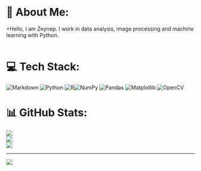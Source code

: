 # 💫 About Me:

+Hello, I am Zeynep. I work in data analysis, image processing and machine learning with Python.<br> <br>



# 💻 Tech Stack:
 ![Markdown](https://img.shields.io/badge/markdown-%23000000.svg?style=for-the-badge&logo=markdown&logoColor=white) ![Python](https://img.shields.io/badge/python-3670A0?style=for-the-badge&logo=python&logoColor=ffdd54) ![R](https://img.shields.io/badge/r-%23276DC3.svg?style=for-the-badge&logo=r&logoColor=white)![NumPy](https://img.shields.io/badge/numpy-%23013243.svg?style=for-the-badge&logo=numpy&logoColor=white) ![Pandas](https://img.shields.io/badge/pandas-%23150458.svg?style=for-the-badge&logo=pandas&logoColor=white) ![Matplotlib](https://img.shields.io/badge/Matplotlib-%23ffffff.svg?style=for-the-badge&logo=Matplotlib&logoColor=black) ![OpenCV](https://img.shields.io/badge/opencv-%23white.svg?style=for-the-badge&logo=opencv&logoColor=white)
# 📊 GitHub Stats:
![](https://github-readme-stats.vercel.app/api?username=zeynnep&theme=dark&hide_border=false&include_all_commits=false&count_private=true)<br/>
![](https://github-readme-streak-stats.herokuapp.com/?user=zeynnep&theme=dark&hide_border=false)<br/>
![](https://github-readme-stats.vercel.app/api/top-langs/?username=zeynnep&theme=dark&hide_border=false&include_all_commits=false&count_private=true&layout=compact)

---
[![](https://visitcount.itsvg.in/api?id=zeynnep&icon=0&color=0)](https://visitcount.itsvg.in)

<!-- Proudly created with GPRM ( https://gprm.itsvg.in ) -->
